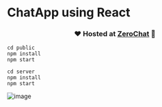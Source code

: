 # ChatApp using React


<div align="center">

### ❤️ Hosted at [ZeroChat](https://zerojaychat.web.app/) 🥰

</div>

```
cd public
npm install
npm start
```

```
cd server
npm install
npm start
```

![image](https://user-images.githubusercontent.com/68821643/204076279-1c1d484b-1db0-4281-b047-d793838c3d2a.png)
